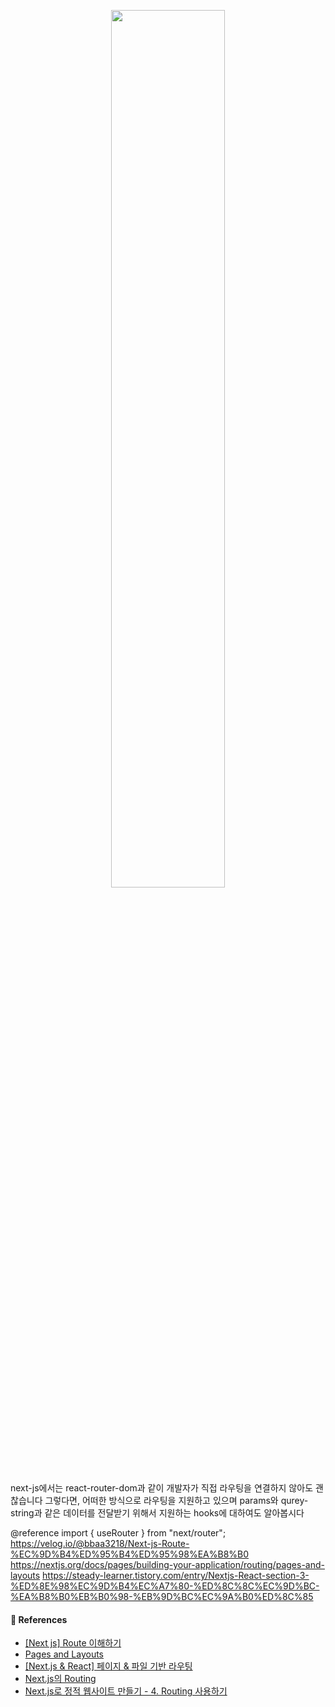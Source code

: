<p align="center"><img src="https://github.com/JeongwooHam/FE_Study_Logs/assets/123251211/d8b1334f-d8f3-470c-8b4d-2eee8b429dfc" width="60%"/></p>
 next-js에서는 react-router-dom과 같이 개발자가 직접 라우팅을 연결하지 않아도 괜찮습니다
  그렇다면, 어떠한 방식으로 라우팅을 지원하고 있으며 params와 qurey-string과 같은 데이터를 전달받기 위해서 지원하는 hooks에 대하여도 알아봅시다

@reference
import { useRouter } from "next/router";
https://velog.io/@bbaa3218/Next-js-Route-%EC%9D%B4%ED%95%B4%ED%95%98%EA%B8%B0
https://nextjs.org/docs/pages/building-your-application/routing/pages-and-layouts
https://steady-learner.tistory.com/entry/Nextjs-React-section-3-%ED%8E%98%EC%9D%B4%EC%A7%80-%ED%8C%8C%EC%9D%BC-%EA%B8%B0%EB%B0%98-%EB%9D%BC%EC%9A%B0%ED%8C%85

#### 🔎 References

- [[Next js] Route 이해하기](https://velog.io/@bbaa3218/Next-js-Route-%EC%9D%B4%ED%95%B4%ED%95%98%EA%B8%B0)
- [Pages and Layouts](https://nextjs.org/docs/pages/building-your-application/routing/pages-and-layouts)
- [[Next.js & React] 페이지 & 파일 기반 라우팅](https://steady-learner.tistory.com/entry/Nextjs-React-section-3-%ED%8E%98%EC%9D%B4%EC%A7%80-%ED%8C%8C%EC%9D%BC-%EA%B8%B0%EB%B0%98-%EB%9D%BC%EC%9A%B0%ED%8C%85)
- [Next.js의 Routing](https://hjk329.github.io/next.js/Next.js%EC%9D%98-Routing/)
- [Next.js로 정적 웹사이트 만들기 - 4. Routing 사용하기](https://salgum1114.github.io/nextjs/2019-05-24-nextjs-static-website-4/)
